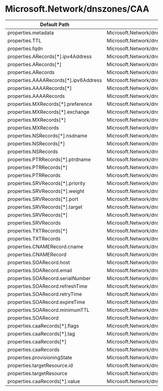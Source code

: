 # Microsoft.Network/dnszones/CAA

| Default Path | Alias |
|---|---|
| properties.metadata | Microsoft.Network/dnszones/CAA/metadata |
| properties.TTL | Microsoft.Network/dnszones/CAA/TTL |
| properties.fqdn | Microsoft.Network/dnszones/CAA/fqdn |
| properties.ARecords[*].ipv4Address | Microsoft.Network/dnszones/CAA/ARecords[*].ipv4Address |
| properties.ARecords[*] | Microsoft.Network/dnszones/CAA/ARecords[*] |
| properties.ARecords | Microsoft.Network/dnszones/CAA/ARecords |
| properties.AAAARecords[*].ipv6Address | Microsoft.Network/dnszones/CAA/AAAARecords[*].ipv6Address |
| properties.AAAARecords[*] | Microsoft.Network/dnszones/CAA/AAAARecords[*] |
| properties.AAAARecords | Microsoft.Network/dnszones/CAA/AAAARecords |
| properties.MXRecords[*].preference | Microsoft.Network/dnszones/CAA/MXRecords[*].preference |
| properties.MXRecords[*].exchange | Microsoft.Network/dnszones/CAA/MXRecords[*].exchange |
| properties.MXRecords[*] | Microsoft.Network/dnszones/CAA/MXRecords[*] |
| properties.MXRecords | Microsoft.Network/dnszones/CAA/MXRecords |
| properties.NSRecords[*].nsdname | Microsoft.Network/dnszones/CAA/NSRecords[*].nsdname |
| properties.NSRecords[*] | Microsoft.Network/dnszones/CAA/NSRecords[*] |
| properties.NSRecords | Microsoft.Network/dnszones/CAA/NSRecords |
| properties.PTRRecords[*].ptrdname | Microsoft.Network/dnszones/CAA/PTRRecords[*].ptrdname |
| properties.PTRRecords[*] | Microsoft.Network/dnszones/CAA/PTRRecords[*] |
| properties.PTRRecords | Microsoft.Network/dnszones/CAA/PTRRecords |
| properties.SRVRecords[*].priority | Microsoft.Network/dnszones/CAA/SRVRecords[*].priority |
| properties.SRVRecords[*].weight | Microsoft.Network/dnszones/CAA/SRVRecords[*].weight |
| properties.SRVRecords[*].port | Microsoft.Network/dnszones/CAA/SRVRecords[*].port |
| properties.SRVRecords[*].target | Microsoft.Network/dnszones/CAA/SRVRecords[*].target |
| properties.SRVRecords[*] | Microsoft.Network/dnszones/CAA/SRVRecords[*] |
| properties.SRVRecords | Microsoft.Network/dnszones/CAA/SRVRecords |
| properties.TXTRecords[*] | Microsoft.Network/dnszones/CAA/TXTRecords[*] |
| properties.TXTRecords | Microsoft.Network/dnszones/CAA/TXTRecords |
| properties.CNAMERecord.cname | Microsoft.Network/dnszones/CAA/CNAMERecord.cname |
| properties.CNAMERecord | Microsoft.Network/dnszones/CAA/CNAMERecord |
| properties.SOARecord.host | Microsoft.Network/dnszones/CAA/SOARecord.host |
| properties.SOARecord.email | Microsoft.Network/dnszones/CAA/SOARecord.email |
| properties.SOARecord.serialNumber | Microsoft.Network/dnszones/CAA/SOARecord.serialNumber |
| properties.SOARecord.refreshTime | Microsoft.Network/dnszones/CAA/SOARecord.refreshTime |
| properties.SOARecord.retryTime | Microsoft.Network/dnszones/CAA/SOARecord.retryTime |
| properties.SOARecord.expireTime | Microsoft.Network/dnszones/CAA/SOARecord.expireTime |
| properties.SOARecord.minimumTTL | Microsoft.Network/dnszones/CAA/SOARecord.minimumTTL |
| properties.SOARecord | Microsoft.Network/dnszones/CAA/SOARecord |
| properties.caaRecords[*].flags | Microsoft.Network/dnszones/CAA/caaRecords[*].flags |
| properties.caaRecords[*].tag | Microsoft.Network/dnszones/CAA/caaRecords[*].tag |
| properties.caaRecords[*] | Microsoft.Network/dnszones/CAA/caaRecords[*] |
| properties.caaRecords | Microsoft.Network/dnszones/CAA/caaRecords |
| properties.provisioningState | Microsoft.Network/dnszones/CAA/provisioningState |
| properties.targetResource.id | Microsoft.Network/dnszones/CAA/targetResource.id |
| properties.targetResource | Microsoft.Network/dnszones/CAA/targetResource |
| properties.caaRecords[*].value | Microsoft.Network/dnszones/CAA/caaRecords[*].value |

